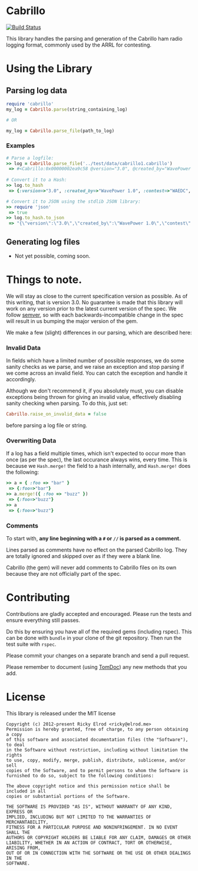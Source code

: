 # Cabrillo

[![Build Status](https://secure.travis-ci.org/CodeBlock/cabrillo-gem.png?branch=master)](http://travis-ci.org/CodeBlock/cabrillo-gem)

This library handles the parsing and generation of the Cabrillo ham radio
logging format, commonly used by the ARRL for contesting. 

# Using the Library

## Parsing log data

```ruby
require 'cabrillo'
my_log = Cabrillo.parse(string_containing_log)

# OR

my_log = Cabrillo.parse_file(path_to_log)
```

### Examples

```ruby
# Parse a logfile:
>> log = Cabrillo.parse_file('../test/data/cabrillo1.cabrillo')
 => #<Cabrillo:0x00000002ea9c58 @version="3.0", @created_by="WavePower 1.0", @contest="WAEDC", @callsign="W8UPD", @claimed_score="1234", @club="University of Akron", @name="Ricky Elrod">
 
# Convert it to a Hash:
>> log.to_hash
 => {:version=>"3.0", :created_by=>"WavePower 1.0", :contest=>"WAEDC", :callsign=>"W8UPD", :claimed_score=>"1234", :club=>"University of Akron", :name=>"Ricky Elrod"}

# Convert it to JSON using the stdlib JSON library:
>> require 'json'
 => true
>> log.to_hash.to_json
 => "{\"version\":\"3.0\",\"created_by\":\"WavePower 1.0\",\"contest\":\"WAEDC\",\"callsign\":\"W8UPD\",\"claimed_score\":\"1234\",\"club\":\"University of Akron\",\"name\":\"Ricky Elrod\"}"
```

## Generating log files

* Not yet possible, coming soon.

# Things to note.

We will stay as close to the current specification version as possible.
As of this writing, that is version 3.0. No guarantee is made that
this library will work on any version prior to the latest current
version of the spec. We follow [semver](http://semver.org), so with
each backwards-incompatible change in the spec will result in us
bumping the major version of the gem.

We make a few (slight) differences in our parsing, which are described here:

### Invalid Data

In fields which have a limited number of possible responses, we do some sanity
checks as we parse, and we raise an exception and stop parsing if we come
across an invalid field. You can catch the exception and handle it accordingly.

Although we don't recommend it, if you absolutely must, you can disable
exceptions being thrown for giving an invalid value, effectively disabling
sanity checking when parsing. To do this, just set:

```ruby
Cabrillo.raise_on_invalid_data = false
```

before parsing a log file or string.

### Overwriting Data

If a log has a field multiple times, which isn't expected to occur more than
once (as per the spec), the last occurance always wins, every time. This is
because we `Hash.merge!` the field to a hash internally, and `Hash.merge!` does
the following:

```ruby
>> a = { :foo => "bar" }
 => {:foo=>"bar"} 
>> a.merge!({ :foo => "buzz" })
 => {:foo=>"buzz"} 
>> a
 => {:foo=>"buzz"} 
```

### Comments

To start with, **any line beginning with a `#` or `//` is parsed as a
comment.**

Lines parsed as comments have no effect on the parsed Cabrillo log. They are
totally ignored and skipped over as if they were a blank line.

Cabrillo (the gem) will never add comments to Cabrillo files on its own because
they are not officially part of the spec.

# Contributing

Contributions are gladly accepted and encouraged. Please run the tests and
ensure everything still passes.

Do this by ensuring you have all of the required gems (including rspec). This
can be done with `bundle` in your clone of the git repository. Then run the
test suite with `rspec`.

Please commit your changes on a separate branch and send a pull request.

Please remember to document (using [TomDoc](http://tomdoc.org/)) any new methods
that you add.

# License

This library is released under the MIT license

```
Copyright (c) 2012-present Ricky Elrod <ricky@elrod.me>
Permission is hereby granted, free of charge, to any person obtaining a copy
of this software and associated documentation files (the "Software"), to deal
in the Software without restriction, including without limitation the rights
to use, copy, modify, merge, publish, distribute, sublicense, and/or sell
copies of the Software, and to permit persons to whom the Software is
furnished to do so, subject to the following conditions:

The above copyright notice and this permission notice shall be included in all
copies or substantial portions of the Software.

THE SOFTWARE IS PROVIDED "AS IS", WITHOUT WARRANTY OF ANY KIND, EXPRESS OR
IMPLIED, INCLUDING BUT NOT LIMITED TO THE WARRANTIES OF MERCHANTABILITY,
FITNESS FOR A PARTICULAR PURPOSE AND NONINFRINGEMENT. IN NO EVENT SHALL THE
AUTHORS OR COPYRIGHT HOLDERS BE LIABLE FOR ANY CLAIM, DAMAGES OR OTHER
LIABILITY, WHETHER IN AN ACTION OF CONTRACT, TORT OR OTHERWISE, ARISING FROM,
OUT OF OR IN CONNECTION WITH THE SOFTWARE OR THE USE OR OTHER DEALINGS IN THE
SOFTWARE.
```
